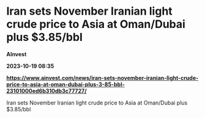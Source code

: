 # Iran sets November Iranian light crude price to Asia at Oman/Dubai plus $3.85/bbl
**AInvest**

**2023-10-19 08:35**

**https://www.ainvest.com/news/iran-sets-november-iranian-light-crude-price-to-asia-at-oman-dubai-plus-3-85-bbl-23101000ed6b310db3c77727/**

Iran sets November Iranian light crude price to Asia at Oman/Dubai plus $3.85/bbl